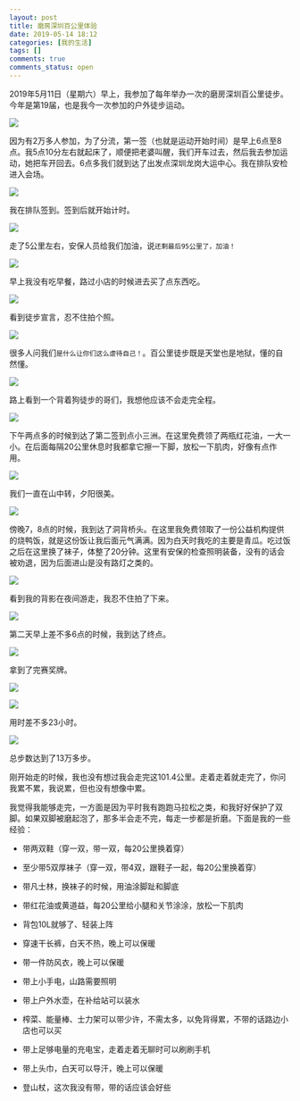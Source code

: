 ```yaml
---
layout: post
title: 磨房深圳百公里体验
date: 2019-05-14 18:12
categories: [我的生活]
tags: []
comments: true
comments_status: open
---
```


2019年5月11日（星期六）早上，我参加了每年举办一次的磨房深圳百公里徒步。今年是第19届，也是我今一次参加的户外徒步运动。

![](/assets/20190514/qiandao.jpg)

因为有2万多人参加，为了分流，第一签（也就是运动开始时间）是早上6点至8点。我5点10分左右就起床了，顺便把老婆叫醒，我们开车过去，然后我去参加运动，她把车开回去。6点多我们就到达了出发点深圳龙岗大运中心。我在排队安检进入会场。

![](/assets/20190514/chufa.jpg)

我在排队签到。签到后就开始计时。

![](/assets/20190514/5km.jpg)

走了5公里左右，安保人员给我们加油，说`还剩最后95公里了，加油！`

![](/assets/20190514/chizaocan.jpg)

早上我没有吃早餐，路过小店的时候进去买了点东西吃。

![](/assets/20190514/tubu1.jpg)

看到徒步宣言，忍不住拍个照。

![](/assets/20190514/tubu2.jpg)

很多人问我们`是什么让你们这么虐待自己！`。百公里徒步既是天堂也是地狱，懂的自然懂。

![](/assets/20190514/gou.jpg)

路上看到一个背着狗徒步的哥们，我想他应该不会走完全程。

![](/assets/20190514/xiaosanzhou.jpg)

下午两点多的时候到达了第二签到点小三洲。在这里免费领了两瓶红花油，一大一小。在后面每隔20公里休息时我都拿它擦一下脚，放松一下肌肉，好像有点作用。

![](/assets/20190514/huanghun.jpg)

我们一直在山中转，夕阳很美。

![](/assets/20190514/dongbeiqiaotou.jpg)

傍晚7，8点的时候，我到达了洞背桥头。在这里我免费领取了一份公益机构提供的烧鸭饭，就是这份饭让我后面元气满满。因为白天时我吃的主要是青瓜。吃过饭之后在这里换了袜子，体整了20分钟。这里有安保的检查照明装备，没有的话会被劝退，因为后面进山是没有路灯之类的。

![](/assets/20190514/beiying.jpg)

看到我的背影在夜间游走，我忍不住拍了下来。

![](/assets/20190514/zhongdian.jpg)

第二天早上差不多6点的时候，我到达了终点。

![](/assets/20190514/jiangpai.jpg)

拿到了完赛奖牌。

![](/assets/20190514/jiangpai2.jpg)

![](/assets/20190514/qiandaoxinxi.png)

用时差不多23小时。

![](/assets/20190514/bushu.jpg)

总步数达到了13万多步。

刚开始走的时候，我也没有想过我会走完这101.4公里。走着走着就走完了，你问我累不累，我说累，但也没有想像中累。

我觉得我能够走完，一方面是因为平时我有跑跑马拉松之类，和我好好保护了双脚。如果双脚被磨起泡了，那多半会走不完，每走一步都是折磨。下面是我的一些经验：

- 带两双鞋（穿一双，带一双，每20公里换着穿）

- 至少带5双厚袜子（穿一双，带4双，跟鞋子一起，每20公里换着穿）

- 带凡士林，换袜子的时候，用油涂脚趾和脚底

- 带红花油或黄道益，每20公里给小腿和关节涂涂，放松一下肌肉

- 背包10L就够了、轻装上阵

- 穿速干长裤，白天不热，晚上可以保暖

- 带一件防风衣，晚上可以保暖

- 带上小手电，山路需要照明

- 带上户外水壶，在补给站可以装水

- 榨菜、能量棒、士力架可以带少许，不需太多，以免背得累，不带的话路边小店也可以买

- 带上足够电量的充电宝，走着走着无聊时可以刷刷手机

- 带上头巾，白天可以导汗，晚上可以保暖

- 登山杖，这次我没有带，带的话应该会好些